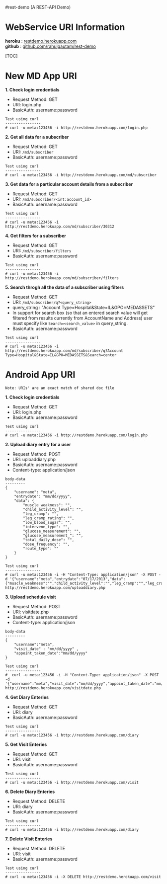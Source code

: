 #rest-demo (A REST-API Demo)

WebService URI Information
==========================

**heroku** : [restdemo.herokuapp.com](http://restdemo.herokuapp.com) </br>
**github** : [github.com/rahulgautam/rest-demo](http://github.com/rahulgautam/rest-demo)

[TOC]

New MD App URI
==============

**1. Check login credentials**
 - Request Method: GET
 - URI: login.php
 - BasicAuth: username:password

```
Test using curl
----------------
# curl -u meta:123456 -i http://restdemo.herokuapp.com/login.php
```

**2. Get all data for a subscriber**
 - Request Method: GET
 - URI: `/md/subscriber`
 - BasicAuth: username:password

```
Test using curl
----------------
# curl -u meta:123456 -i http://restdemo.herokuapp.com/md/subscriber
```

**3. Get data for a particular account details from a subscriber**
 - Request Method: GET
 - URI: `/md/subscriber/<int:account_id>`
 - BasicAuth: username:password

```
Test using curl
----------------
# curl -u meta:123456 -i http://restdemo.herokuapp.com/md/subscriber/30312
```

**4. Get filters for a subscriber**
 - Request Method: GET
 - URI: `/md/subscriber/filters`
 - BasicAuth: username:password

```
Test using curl
----------------
# curl -u meta:123456 -i http://restdemo.herokuapp.com/md/subscriber/filters
```

**5. Search throgh all the data of a subscriber using filters**
 - Request Method: GET
 - URI: `/md/subscriber/q?<query_string>`
 - query_string : "Account Type=Hospital&State=IL&GPO=MEDASSETS"
 - In support for search box (so that an entered search value will get filtered from results currently from AccountName and Address)
   user must specify like `Search=<search_value>` in query_string.
 - BasicAuth: username:password


```
Test using curl
----------------
# curl -u meta:123456 -i http://restdemo.herokuapp.com/md/subscriber/q?Account Type=Hospital&State=IL&GPO=MEDASSETS&Search=center
```


Android App URI
================

`Note: URIs' are an exact match of shared doc file`

**1. Check login credentials**
 - Request Method: GET
 - URI: login.php
 - BasicAuth: username:password

```
Test using curl
----------------
# curl -u meta:123456 -i http://restdemo.herokuapp.com/login.php
```


**2. Upload diary entry for a user**
 - Request Method: POST
 - URI: uploaddiary.php
 - BasicAuth: username:password
 - Content-type: application/json

```
body-data
---------
{
    "username": "meta",
    "entrydate": "mm/dd/yyyy",
    "data": {
        "muscle_weakness": "",
        "child_activity_level": "",
        "leg_cramp": "",
        "leg_cramp_rating": "",
        "low_blood_sugar": "",
        "intervene_type": "",
        "glucose_measurement": "",
        "glucose_measurement_": "",
        "total_daily_dose": "",
        "dose_frequency": "",
        "route_type": ""
    }
}

Test using curl
----------------
# curl -u meta:123456 -i -H "Content-Type: application/json" -X POST -d '{"username":"meta","entrydate":"07/17/2013","data":{"muscle_weakness":"","child_activity_level":"","leg_cramp":"","leg_cramp_rating":"","low_blood_sugar":"","intervene_type":"","glucose_measurement":"","glucose_measurement_":"","total_daily_dose":"","dose_frequency":"","route_type":""}}'  http://restdemo.herokuapp.com/uploaddiary.php
```


**3. Upload schedule visit**
 - Request Method: POST
 - URI: visitdate.php
 - BasicAuth: username:password
 - Content-type: application/json

```
body-data
---------
{
	"username":"meta", 
	"visit_date" : "mm/dd/yyyy" , 
	"appoint_taken_date":"mm/dd/yyyy"
}

Test using curl
----------------
#  curl -u meta:123456 -i -H "Content-Type: application/json" -X POST -d '{"username":"meta","visit_date":"mm/dd/yyyy","appoint_taken_date":"mm/dd/yyyy"}' http://restdemo.herokuapp.com/visitdate.php
```


**4. Get Diary Enteries**
 - Request Method: GET
 - URI: diary
 - BasicAuth: username:password
 
```
Test using curl
----------------
# curl -u meta:123456 -i http://restdemo.herokuapp.com/diary
```


**5. Get Visit Enteries**
 - Request Method: GET
 - URI: visit
 - BasicAuth: username:password
 
```
Test using curl
----------------
# curl -u meta:123456 -i http://restdemo.herokuapp.com/visit
```

**6. Delete Diary Enteries**
 - Request Method: DELETE
 - URI: diary
 - BasicAuth: username:password
 
```
Test using curl
----------------
# curl -u meta:123456 -i http://restdemo.herokuapp.com/diary
```


**7. Delete Visit Enteries**
 - Request Method: DELETE
 - URI: visit
 - BasicAuth: username:password
 
```
Test using curl
----------------
# curl -u meta:123456 -i -X DELETE http://restdemo.herokuapp.com/visit
```